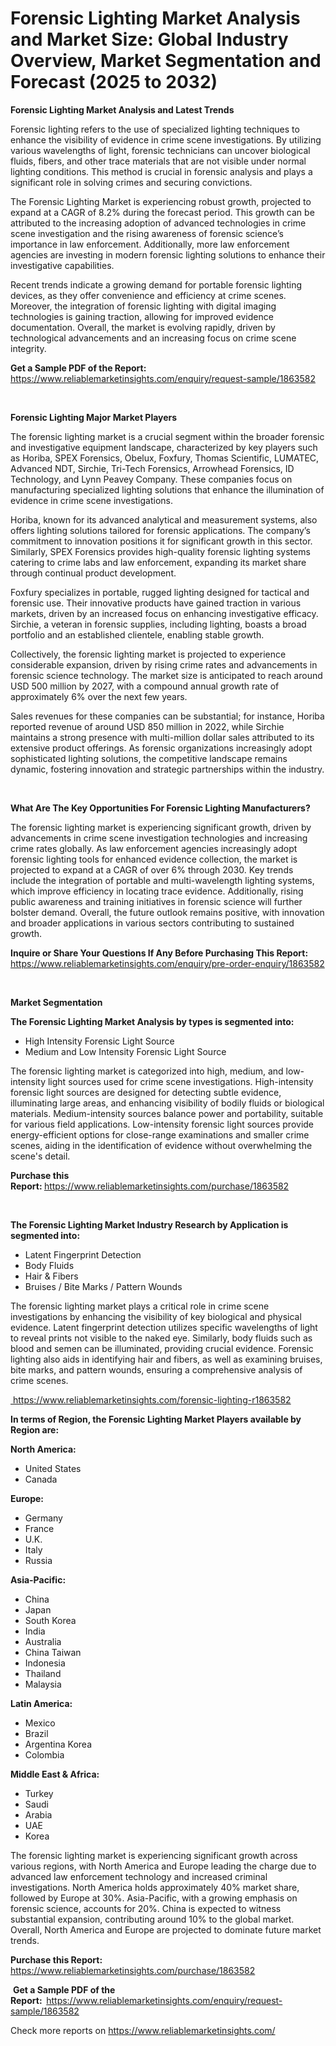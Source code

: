 <p><h1>Forensic Lighting Market Analysis and Market Size: Global Industry Overview, Market Segmentation and Forecast (2025 to 2032)</h1></p><p><strong>Forensic Lighting Market Analysis and Latest Trends</strong></p>
<p><p>Forensic lighting refers to the use of specialized lighting techniques to enhance the visibility of evidence in crime scene investigations. By utilizing various wavelengths of light, forensic technicians can uncover biological fluids, fibers, and other trace materials that are not visible under normal lighting conditions. This method is crucial in forensic analysis and plays a significant role in solving crimes and securing convictions.</p><p>The Forensic Lighting Market is experiencing robust growth, projected to expand at a CAGR of 8.2% during the forecast period. This growth can be attributed to the increasing adoption of advanced technologies in crime scene investigation and the rising awareness of forensic science’s importance in law enforcement. Additionally, more law enforcement agencies are investing in modern forensic lighting solutions to enhance their investigative capabilities.</p><p>Recent trends indicate a growing demand for portable forensic lighting devices, as they offer convenience and efficiency at crime scenes. Moreover, the integration of forensic lighting with digital imaging technologies is gaining traction, allowing for improved evidence documentation. Overall, the market is evolving rapidly, driven by technological advancements and an increasing focus on crime scene integrity.</p></p>
<p><strong>Get a Sample PDF of the Report:&nbsp;</strong> <a href="https://www.reliablemarketinsights.com/enquiry/request-sample/1863582?utm_campaign=3507&utm_medium=2&utm_source=Github&utm_content=ia&utm_term=04042025&utm_id=forensic-lighting">https://www.reliablemarketinsights.com/enquiry/request-sample/1863582</a></p>
<p>&nbsp;</p>
<p><strong>Forensic Lighting Major Market Players</strong></p>
<p><p>The forensic lighting market is a crucial segment within the broader forensic and investigative equipment landscape, characterized by key players such as Horiba, SPEX Forensics, Obelux, Foxfury, Thomas Scientific, LUMATEC, Advanced NDT, Sirchie, Tri-Tech Forensics, Arrowhead Forensics, ID Technology, and Lynn Peavey Company. These companies focus on manufacturing specialized lighting solutions that enhance the illumination of evidence in crime scene investigations.</p><p>Horiba, known for its advanced analytical and measurement systems, also offers lighting solutions tailored for forensic applications. The company’s commitment to innovation positions it for significant growth in this sector. Similarly, SPEX Forensics provides high-quality forensic lighting systems catering to crime labs and law enforcement, expanding its market share through continual product development.</p><p>Foxfury specializes in portable, rugged lighting designed for tactical and forensic use. Their innovative products have gained traction in various markets, driven by an increased focus on enhancing investigative efficacy. Sirchie, a veteran in forensic supplies, including lighting, boasts a broad portfolio and an established clientele, enabling stable growth.</p><p>Collectively, the forensic lighting market is projected to experience considerable expansion, driven by rising crime rates and advancements in forensic science technology. The market size is anticipated to reach around USD 500 million by 2027, with a compound annual growth rate of approximately 6% over the next few years.</p><p>Sales revenues for these companies can be substantial; for instance, Horiba reported revenue of around USD 850 million in 2022, while Sirchie maintains a strong presence with multi-million dollar sales attributed to its extensive product offerings. As forensic organizations increasingly adopt sophisticated lighting solutions, the competitive landscape remains dynamic, fostering innovation and strategic partnerships within the industry.</p></p>
<p>&nbsp;</p>
<p><strong>What Are The Key Opportunities For Forensic Lighting Manufacturers?</strong></p>
<p><p>The forensic lighting market is experiencing significant growth, driven by advancements in crime scene investigation technologies and increasing crime rates globally. As law enforcement agencies increasingly adopt forensic lighting tools for enhanced evidence collection, the market is projected to expand at a CAGR of over 6% through 2030. Key trends include the integration of portable and multi-wavelength lighting systems, which improve efficiency in locating trace evidence. Additionally, rising public awareness and training initiatives in forensic science will further bolster demand. Overall, the future outlook remains positive, with innovation and broader applications in various sectors contributing to sustained growth.</p></p>
<p><strong>Inquire or Share Your Questions If Any Before Purchasing This Report:</strong> <a href="https://www.reliablemarketinsights.com/enquiry/pre-order-enquiry/1863582?utm_campaign=3507&utm_medium=2&utm_source=Github&utm_content=ia&utm_term=04042025&utm_id=forensic-lighting">https://www.reliablemarketinsights.com/enquiry/pre-order-enquiry/1863582</a></p>
<p>&nbsp;</p>
<p><strong>Market Segmentation</strong></p>
<p><strong>The Forensic Lighting Market Analysis by types is segmented into:</strong></p>
<p><ul><li>High Intensity Forensic Light Source</li><li>Medium and Low Intensity Forensic Light Source</li></ul></p>
<p><p>The forensic lighting market is categorized into high, medium, and low-intensity light sources used for crime scene investigations. High-intensity forensic light sources are designed for detecting subtle evidence, illuminating large areas, and enhancing visibility of bodily fluids or biological materials. Medium-intensity sources balance power and portability, suitable for various field applications. Low-intensity forensic light sources provide energy-efficient options for close-range examinations and smaller crime scenes, aiding in the identification of evidence without overwhelming the scene's detail.</p></p>
<p><strong>Purchase this Report:&nbsp;</strong><a href="https://www.reliablemarketinsights.com/purchase/1863582?utm_campaign=3507&utm_medium=2&utm_source=Github&utm_content=ia&utm_term=04042025&utm_id=forensic-lighting">https://www.reliablemarketinsights.com/purchase/1863582</a></p>
<p>&nbsp;</p>
<p><strong>The Forensic Lighting Market Industry Research by Application is segmented into:</strong></p>
<p><ul><li>Latent Fingerprint Detection</li><li>Body Fluids</li><li>Hair & Fibers</li><li>Bruises / Bite Marks / Pattern Wounds</li></ul></p>
<p><p>The forensic lighting market plays a critical role in crime scene investigations by enhancing the visibility of key biological and physical evidence. Latent fingerprint detection utilizes specific wavelengths of light to reveal prints not visible to the naked eye. Similarly, body fluids such as blood and semen can be illuminated, providing crucial evidence. Forensic lighting also aids in identifying hair and fibers, as well as examining bruises, bite marks, and pattern wounds, ensuring a comprehensive analysis of crime scenes.</p></p>
<p><a href="https://www.reliablemarketinsights.com/forensic-lighting-r1863582?utm_campaign=3507&utm_medium=2&utm_source=Github&utm_content=ia&utm_term=04042025&utm_id=forensic-lighting">&nbsp;https://www.reliablemarketinsights.com/forensic-lighting-r1863582</a></p>
<p><strong>In terms of Region, the Forensic Lighting Market Players available by Region are:</strong></p>
<p>
    <p> <strong> North America: </strong>
        <ul>
            <li>United States</li>
            <li>Canada</li>
        </ul>
        </p> 
    <p> <strong> Europe: </strong>
        <ul>
            <li>Germany</li>
            <li>France</li>
            <li>U.K.</li>
            <li>Italy</li>
            <li>Russia</li>
        </ul>
        </p> 
    <p> <strong> Asia-Pacific: </strong>
        <ul>
            <li>China</li>
            <li>Japan</li>
            <li>South Korea</li>
            <li>India</li>
            <li>Australia</li>
            <li>China Taiwan</li>
            <li>Indonesia</li>
            <li>Thailand</li>
            <li>Malaysia</li>
        </ul>
        </p> 
    <p> <strong> Latin America: </strong>
        <ul>
            <li>Mexico</li>
            <li>Brazil</li>
            <li>Argentina Korea</li>
            <li>Colombia</li>
        </ul>
        </p> 
    <p> <strong> Middle East & Africa: </strong>
        <ul>
            <li>Turkey</li>
            <li>Saudi</li>
            <li>Arabia</li>
            <li>UAE</li>
            <li>Korea</li>
        </ul>
    </p>
    </p>
<p><p>The forensic lighting market is experiencing significant growth across various regions, with North America and Europe leading the charge due to advanced law enforcement technology and increased criminal investigations. North America holds approximately 40% market share, followed by Europe at 30%. Asia-Pacific, with a growing emphasis on forensic science, accounts for 20%. China is expected to witness substantial expansion, contributing around 10% to the global market. Overall, North America and Europe are projected to dominate future market trends.</p></p>
<p><strong>Purchase this Report: </strong><a href="https://www.reliablemarketinsights.com/purchase/1863582?utm_campaign=3507&utm_medium=2&utm_source=Github&utm_content=ia&utm_term=04042025&utm_id=forensic-lighting">https://www.reliablemarketinsights.com/purchase/1863582</a></p>
<p>&nbsp;<strong>Get a Sample PDF of the Report:&nbsp;&nbsp;</strong><a href="https://www.reliablemarketinsights.com/enquiry/request-sample/1863582?utm_campaign=3507&utm_medium=2&utm_source=Github&utm_content=ia&utm_term=04042025&utm_id=forensic-lighting">https://www.reliablemarketinsights.com/enquiry/request-sample/1863582</a></p>
<p><strong></strong></p>
<p>Check more reports on <a href="https://www.reliablemarketinsights.com/?utm_campaign=3507&utm_medium=2&utm_source=Github&utm_content=ia&utm_term=04042025&utm_id=forensic-lighting">https://www.reliablemarketinsights.com/</a></p>
